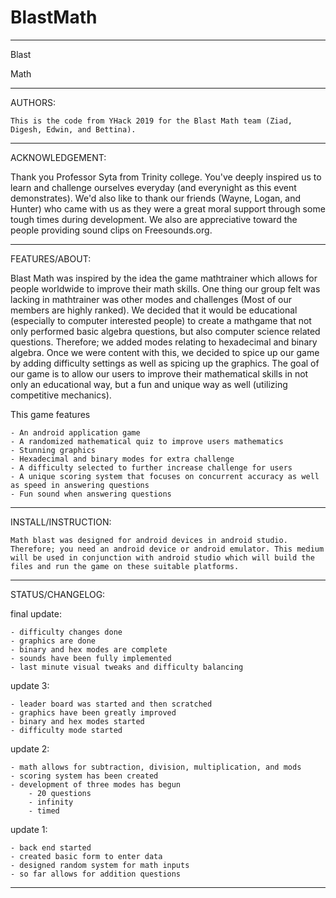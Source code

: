 # BlastMath


------------------------------------------------------------------

Blast

Math

------------------------------------------------------------------


AUTHORS:

	This is the code from YHack 2019 for the Blast Math team (Ziad, Digesh, Edwin, and Bettina).

------------------------------------------------------------------

ACKNOWLEDGEMENT:

Thank you Professor Syta from Trinity college. You've deeply inspired us to learn and challenge ourselves everyday (and everynight as this event demonstrates). We'd also like to thank our friends (Wayne, Logan, and Hunter) who came with us as they were a great moral support through some tough times during development. We also are appreciative toward the people providing sound clips on Freesounds.org.

------------------------------------------------------------------

FEATURES/ABOUT:

Blast Math was inspired by the idea the game mathtrainer which allows for people worldwide to improve their math skills. One thing our group felt was lacking in mathtrainer was other modes and challenges (Most of our members are highly ranked). We decided that it would be educational (especially to computer interested people) to create a mathgame that not only performed basic algebra questions, but also computer science related questions. Therefore; we added modes relating to hexadecimal and binary algebra. Once we were content with this, we decided to spice up our game by adding difficulty settings as well as spicing up the graphics. The goal of our game is to allow our users to improve their mathematical skills in not only an educational way, but a fun and unique way as well (utilizing competitive mechanics).   

This game features

	- An android application game
	- A randomized mathematical quiz to improve users mathematics
	- Stunning graphics
	- Hexadecimal and binary modes for extra challenge
	- A difficulty selected to further increase challenge for users
	- A unique scoring system that focuses on concurrent accuracy as well as speed in answering questions
	- Fun sound when answering questions

------------------------------------------------------------------

INSTALL/INSTRUCTION:

	Math blast was designed for android devices in android studio. Therefore; you need an android device or android emulator. This medium will be used in conjunction with android studio which will build the files and run the game on these suitable platforms.



------------------------------------------------------------------

STATUS/CHANGELOG:

final update:

	- difficulty changes done
	- graphics are done
	- binary and hex modes are complete
	- sounds have been fully implemented
	- last minute visual tweaks and difficulty balancing

update 3:

	- leader board was started and then scratched
	- graphics have been greatly improved
	- binary and hex modes started
	- difficulty mode started

update 2:

	- math allows for subtraction, division, multiplication, and mods
	- scoring system has been created
	- development of three modes has begun
		- 20 questions
		- infinity
		- timed


update 1:

	- back end started
	- created basic form to enter data
	- designed random system for math inputs
	- so far allows for addition questions

------------------------------------------------------------------
